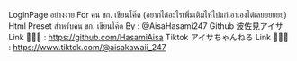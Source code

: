 LoginPage อย่างง่าย For คน ขก. เขียนโค๊ด (อยากได้อะไรเพิ่มเติมไห้ไปแก้เอาเองได้เลยยยยยย)
Html Preset สำหรับคน ขก. เขียนโค๊ด By : @AisaHasami247
Github 波佐見アイサ Link 🔗🔗🔗 : https://github.com/HasamiAisa
Tiktok アイサちゃんねる Link 🔗🔗🔗 : https://www.tiktok.com/@aisakawaii_247
